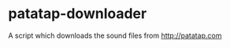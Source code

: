 patatap-downloader
==================

A script which downloads the sound files from http://patatap.com

